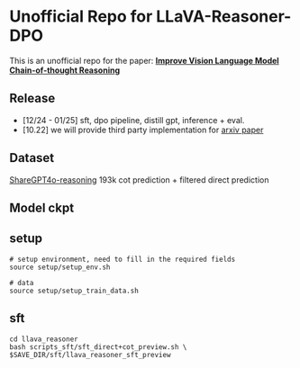 # Unofficial Repo for LLaVA-Reasoner-DPO
This is an unofficial repo for the paper:
[**Improve Vision Language Model Chain-of-thought Reasoning**](https://arxiv.org/pdf/2410.16198)

## Release
- [12/24 - 01/25] sft, dpo pipeline, distill gpt, inference + eval.
- [10.22] we will provide third party implementation for [arxiv paper](https://arxiv.org/pdf/2410.16198)

## Dataset
[ShareGPT4o-reasoning](https://huggingface.co/datasets/Share4oReasoning/sft_data) 193k cot prediction + filtered direct prediction 

## Model ckpt


## setup 
```
# setup environment, need to fill in the required fields
source setup/setup_env.sh

# data
source setup/setup_train_data.sh 
```

## sft
```
cd llava_reasoner
bash scripts_sft/sft_direct+cot_preview.sh \
$SAVE_DIR/sft/llava_reasoner_sft_preview
```
